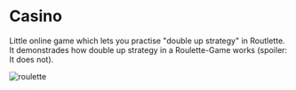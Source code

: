 # Casino
Little online game which lets you practise "double up strategy" in Routlette. 
It demonstrades how double up strategy in a Roulette-Game works (spoiler: It does not).

<img src="https://www.mobygames.com/images/shots/l/697896-las-vegas-casino-atari-8-bit-screenshot-spin-result.png" alt="roulette"/>
